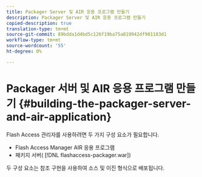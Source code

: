 ```yaml
---
title: Packager Server 및 AIR 응용 프로그램 만들기
description: Packager Server 및 AIR 응용 프로그램 만들기
copied-description: true
translation-type: tm+mt
source-git-commit: 89bdda1d4bd5c126f19ba75a819942df901183d1
workflow-type: tm+mt
source-wordcount: '55'
ht-degree: 0%

---
```



# Packager 서버 및 AIR 응용 프로그램 만들기 {#building-the-packager-server-and-air-application}

Flash Access 관리자를 사용하려면 두 가지 구성 요소가 필요합니다.

* Flash Access Manager AIR 응용 프로그램
* 패키지 서버( [!DNL flashaccess-packager.war])

두 구성 요소는 참조 구현을 사용하여 소스 및 이진 형식으로 배포됩니다.
